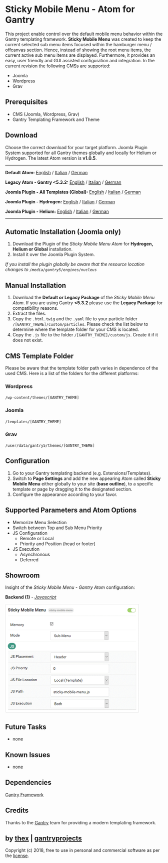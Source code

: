 # Sticky Mobile Menu - Atom for Gantry
This project enable control over the default mobile menu behavior within the Gantry templating framework. **Sticky Mobile Menu** was created to keep the current selected sub menu items focused within the hamburger menu / offcanvas section. Hence, instead of showing the root menu items, the current active sub menu items are displayed. Furthermore, it provides an easy, user friendly and GUI assisted configuration and integration. In the current revision the following CMSs are supported:
* Joomla
* Wordpress
* Grav

## Prerequisites
* CMS (Joomla, Wordpress, Grav)
* Gantry Templating Framework and Theme

## Download
Choose the correct download for your target platform. Joomla Plugin System supported for all Gantry themes globally and locally for Helium or Hydrogen. The latest Atom version is **v1.0.5**.
___
**Default Atom:**
[English](https://github.com/thexmanxyz/Sticky-Mobile-Menu-Gantry/releases/download/v1.0.5/smm.atom.only.EN.v1.0.5.zip) / [Italian](https://github.com/thexmanxyz/Sticky-Mobile-Menu-Gantry/releases/download/v1.0.5/smm.atom.only.IT.v1.0.5.zip) / [German](https://github.com/thexmanxyz/Sticky-Mobile-Menu-Gantry/releases/download/v1.0.5/smm.atom.only.DE.v1.0.5.zip)

**Legacy Atom - Gantry <5.3.2:**
[English](https://github.com/thexmanxyz/Sticky-Mobile-Menu-Gantry/releases/download/v1.0.5/smm.atom.only.legacy.EN.v1.0.5.zip) / [Italian](https://github.com/thexmanxyz/Sticky-Mobile-Menu-Gantry/releases/download/v1.0.5/smm.atom.only.legacy.IT.v1.0.5.zip) / [German](https://github.com/thexmanxyz/Sticky-Mobile-Menu-Gantry/releases/download/v1.0.5/smm.atom.only.legacy.DE.v1.0.5.zip)

**Joomla Plugin - All Templates (Global):**
[English](https://github.com/thexmanxyz/Sticky-Mobile-Menu-Gantry/releases/download/v1.0.5/smm.j3.global.EN.v1.0.5.zip) / [Italian](https://github.com/thexmanxyz/Sticky-Mobile-Menu-Gantry/releases/download/v1.0.5/smm.j3.global.IT.v1.0.5.zip) / [German](https://github.com/thexmanxyz/Sticky-Mobile-Menu-Gantry/releases/download/v1.0.5/smm.j3.global.DE.v1.0.5.zip)

**Joomla Plugin - Hydrogen:**
[English](https://github.com/thexmanxyz/Sticky-Mobile-Menu-Gantry/releases/download/v1.0.5/smm.j3.hydrogen.EN.v1.0.5.zip) / [Italian](https://github.com/thexmanxyz/Sticky-Mobile-Menu-Gantry/releases/download/v1.0.5/smm.j3.hydrogen.IT.v1.0.5.zip) / [German](https://github.com/thexmanxyz/Sticky-Mobile-Menu-Gantry/releases/download/v1.0.5/smm.j3.hydrogen.DE.v1.0.5.zip)

**Joomla Plugin - Helium:**
[English](https://github.com/thexmanxyz/Sticky-Mobile-Menu-Gantry/releases/download/v1.0.5/smm.j3.helium.EN.v1.0.5.zip) / [Italian](https://github.com/thexmanxyz/Sticky-Mobile-Menu-Gantry/releases/download/v1.0.5/smm.j3.helium.IT.v1.0.5.zip) / [German](https://github.com/thexmanxyz/Sticky-Mobile-Menu-Gantry/releases/download/v1.0.5/smm.j3.helium.DE.v1.0.5.zip)
___

## Automatic Installation (Joomla only)
1. Download the Plugin of the *Sticky Mobile Menu Atom* for **Hydrogen, Helium or Global** installation.
2. Install it over the Joomla Plugin System.

*If you install the plugin globally be aware that the resource location changes to `/media/gantry5/engines/nucleus`*

## Manual Installation
1. Download the **Default or Legacy Package** of the *Sticky Mobile Menu Atom*. If you are using Gantry **<5.3.2** please use the **Legacy Package** for compatibility reasons.
2. Extract the files.
3. Copy the `.html.twig` and the `.yaml` file to your particle folder `/[GANTRY_THEME]/custom/particles`. Please check the list below to determine where the template folder for your CMS is located.
4. Copy the `.js` file to the folder `/[GANTRY_THEME]/custom/js`. Create it if it does not exist.

## CMS Template Folder
Please be aware that the template folder path varies in dependence of the used CMS. Here is a list of the folders for the different platforms:

### Wordpress
`/wp-content/themes/[GANTRY_THEME]`

### Joomla
`/templates/[GANTRY_THEME]`

### Grav
`/user/data/gantry5/themes/[GANTRY_THEME]`

## Configuration
1. Go to your Gantry templating backend (e.g. Extensions/Templates).
2. Switch to **Page Settings** and add the new appearing Atom called **Sticky Mobile Menu** either globally to your site (**base outline**), to a specific template or page by dragging it to the designated section.
3. Configure the appearance according to your favor.

## Supported Parameters and Atom Options
* Memorize Menu Selection
* Switch between Top and Sub Menu Priority
* JS Configuration
  * Remote or Local
  * Priority and Position (head or footer)
* JS Execution
  * Asynchronous
  * Deferred

## Showroom
Insight of the *Sticky Mobile Menu - Gantry Atom* configuration:

**Backend (1)** - *[Javascript](/screenshots/backend_js.png)*

![1](/screenshots/backend_js.png)

## Future Tasks
* none

## Known Issues
* none

## Dependencies
[Gantry Framework](http://gantry.org/)

## Credits
Thanks to the [Gantry](https://github.com/gantry) team for providing a modern templating framework.

## by [thex](https://github.com/thexmanxyz) | [gantryprojects](https://gantryprojects.com)
Copyright (c) 2018, free to use in personal and commercial software as per the [license](/LICENSE.md).
